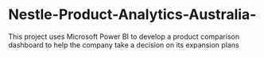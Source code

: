 # Nestle-Product-Analytics-Australia-
This project uses Microsoft Power BI to develop a product comparison dashboard to help the company take a decision on its expansion plans
